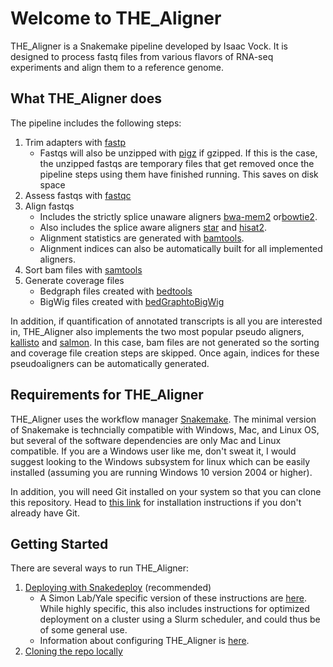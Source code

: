 # Welcome to THE_Aligner

THE_Aligner is a Snakemake pipeline developed by Isaac Vock. It is designed to process fastq files from various flavors of RNA-seq experiments and align them to a reference genome.

## What THE_Aligner does

The pipeline includes the following steps:

1. Trim adapters with [fastp](https://github.com/OpenGene/fastp)
    * Fastqs will also be unzipped with [pigz]() if gzipped. If this is the case, the unzipped fastqs are temporary files that get removed once the pipeline steps using them have finished running. This saves on disk space
1. Assess fastqs with [fastqc](https://www.bioinformatics.babraham.ac.uk/projects/fastqc/)
1. Align fastqs
    * Includes the strictly splice unaware aligners [bwa-mem2](https://github.com/bwa-mem2/bwa-mem2) or[bowtie2](https://github.com/BenLangmead/bowtie2).
    * Also includes the splice aware aligners [star](https://github.com/alexdobin/STAR) and [hisat2](https://github.com/DaehwanKimLab/hisat2).
    * Alignment statistics are generated with [bamtools](https://github.com/pezmaster31/bamtools).
    * Alignment indices can also be automatically built for all implemented aligners.
1. Sort bam files with [samtools](http://www.htslib.org/doc/samtools-sort.html)
1. Generate coverage files
    * Bedgraph files created with [bedtools](https://bedtools.readthedocs.io/en/latest/content/tools/genomecov.html)
    * BigWig files created with [bedGraphtoBigWig](https://www.encodeproject.org/software/bedgraphtobigwig/)

In addition, if quantification of annotated transcripts is all you are interested in, THE_Aligner also implements the two most popular pseudo aligners, [kallisto](https://pachterlab.github.io/kallisto/about) and [salmon](https://combine-lab.github.io/salmon/). In this case, bam files are not generated so the sorting and coverage file creation steps are skipped. Once again, indices for these pseudoaligners can be automatically generated.


## Requirements for THE_Aligner

THE_Aligner uses the workflow manager [Snakemake](https://snakemake.readthedocs.io/en/stable/). The minimal version of Snakemake is techncially compatible with Windows, Mac, and Linux OS, but several of the software dependencies are only Mac and Linux compatible. If you are a Windows user like me, don't sweat it, I would suggest looking to the Windows subsystem for linux which can be easily installed (assuming you are running Windows 10 version 2004 or higher).

In addition, you will need Git installed on your system so that you can clone this repository. Head to [this link](https://git-scm.com/downloads) for installation instructions if you don't already have Git.

## Getting Started

There are several ways to run THE_Aligner:

1. [Deploying with Snakedeploy](../deploy.md) (recommended)
    * A Simon Lab/Yale specific version of these instructions are [here](../simon.md). While highly specific, this also includes instructions for optimized deployment on a cluster using a Slurm scheduler, and could thus be of some general use.
    * Information about configuring THE_Aligner is [here](../aligner/configuration.md).
1. [Cloning the repo locally](../alt.md)